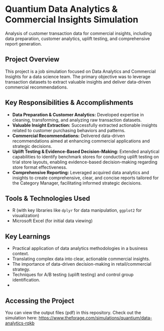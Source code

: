# Quantium Data Analytics & Commercial Insights Simulation
Analysis of customer transaction data for commercial insights, including data preparation, customer analytics, uplift testing, and comprehensive report generation.
## Project Overview
This project is a job simulation focused on Data Analytics and Commercial Insights for a data science team. The primary objective was to leverage transaction datasets to extract valuable insights and deliver data-driven commercial recommendations.
## Key Responsibilities & Accomplishments
* **Data Preparation & Customer Analytics:** Developed expertise in cleaning, transforming, and analyzing raw transaction datasets.
* **Valuable Insight Extraction:** Successfully extracted actionable insights related to customer purchasing behaviors and patterns.
* **Commercial Recommendations:** Delivered data-driven recommendations aimed at enhancing commercial applications and strategic decisions.
* **Uplift Testing & Evidence-Based Decision-Making:** Extended analytical capabilities to identify benchmark stores for conducting uplift testing on trial store layouts, enabling evidence-based decision-making regarding store format effectiveness.
* **Comprehensive Reporting:** Leveraged acquired data analytics and insights to create comprehensive, clear, and concise reports tailored for the Category Manager, facilitating informed strategic decisions.

## Tools & Technologies Used
* R (with key libraries like `dplyr` for data manipulation, `ggplot2` for visualization)
* Microsoft Excel (for initial data viewing)

## Key Learnings
* Practical application of data analytics methodologies in a business context.
* Translating complex data into clear, actionable commercial insights.
* The importance of data-driven decision-making in retail/commercial strategy.
* Techniques for A/B testing (uplift testing) and control group identification.
* 
## Accessing the Project
You can view the output files (pdf)  in this repository.
Check out the simulation here: https://www.theforage.com/simulations/quantium/data-analytics-rqkb
